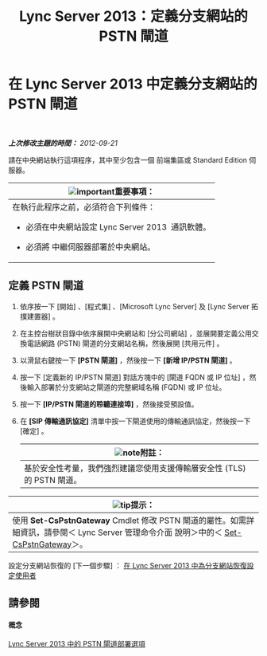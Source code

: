﻿---
title: Lync Server 2013：定義分支網站的 PSTN 閘道
TOCTitle: 定義分支網站的 PSTN 閘道
ms:assetid: 87be2fe2-1d56-4062-b430-439d4536414c
ms:mtpsurl: https://technet.microsoft.com/zh-tw/library/Gg398689(v=OCS.15)
ms:contentKeyID: 49291571
ms.date: 08/10/2015
mtps_version: v=OCS.15
ms.translationtype: HT
---

# 在 Lync Server 2013 中定義分支網站的 PSTN 閘道

 

_**上次修改主題的時間：** 2012-09-21_

請在中央網站執行這項程序，其中至少包含一個 前端集區或 Standard Edition 伺服器。

<table>
<colgroup>
<col style="width: 100%" />
</colgroup>
<thead>
<tr class="header">
<th><img src="images/Gg412908.important(OCS.15).gif" title="important" alt="important" />重要事項：</th>
</tr>
</thead>
<tbody>
<tr class="odd">
<td>在執行此程序之前，必須符合下列條件：
<ul>
<li><p>必須在中央網站設定 Lync Server 2013  通訊軟體。</p></li>
<li><p>必須將 中繼伺服器部署於中央網站。</p></li>
</ul></td>
</tr>
</tbody>
</table>


## 定義 PSTN 閘道

1.  依序按一下 \[開始\] 、\[程式集\] 、\[Microsoft Lync Server\] 及 \[Lync Server 拓撲建置器\] 。

2.  在主控台樹狀目錄中依序展開中央網站和 \[分公司網站\] ，並展開要定義公用交換電話網路 (PSTN) 閘道的分支網站名稱，然後展開 \[共用元件\] 。

3.  以滑鼠右鍵按一下 **\[PSTN 閘道\]** ，然後按一下 **\[新增 IP/PSTN 閘道\]** 。

4.  按一下 \[定義新的 IP/PSTN 閘道\] 對話方塊中的 \[閘道 FQDN 或 IP 位址\] ，然後輸入部署於分支網站之閘道的完整網域名稱 (FQDN) 或 IP 位址。

5.  按一下 **\[IP/PSTN 閘道的聆聽連接埠\]** ，然後接受預設值。

6.  在 **\[SIP 傳輸通訊協定\]** 清單中按一下閘道使用的傳輸通訊協定，然後按一下 \[確定\] 。
    
    <table>
    <thead>
    <tr class="header">
    <th><img src="images/Gg398811.note(OCS.15).gif" title="note" alt="note" />附註：</th>
    </tr>
    </thead>
    <tbody>
    <tr class="odd">
    <td>基於安全性考量，我們強烈建議您使用支援傳輸層安全性 (TLS) 的 PSTN 閘道。</td>
    </tr>
    </tbody>
    </table>


<table>
<thead>
<tr class="header">
<th><img src="images/JJ205025.tip(OCS.15).gif" title="tip" alt="tip" />提示：</th>
</tr>
</thead>
<tbody>
<tr class="odd">
<td>使用 <strong>Set-CsPstnGateway</strong> Cmdlet 修改 PSTN 閘道的屬性。如需詳細資訊，請參閱＜ Lync Server 管理命令介面 說明＞中的＜ <a href="https://docs.microsoft.com/en-us/powershell/module/skype/Set-CsPstnGateway">Set-CsPstnGateway</a>＞。</td>
</tr>
</tbody>
</table>


設定分支網站恢復的 \[下一個步驟\] ： [在 Lync Server 2013 中為分支網站恢復設定使用者](lync-server-2013-configuring-users-for-branch-site-resiliency.md)

## 請參閱

#### 概念

[Lync Server 2013 中的 PSTN 閘道部署選項](lync-server-2013-pstn-gateway-deployment-options.md)

